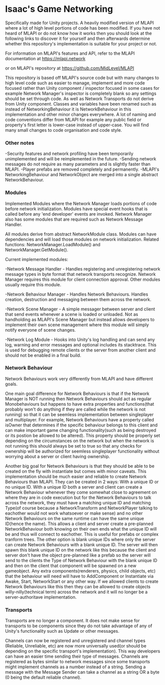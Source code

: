 # Isaac's Game Networking
 Specifically made for Unity projects. A heavily modified version of MLAPI where a lot of high level portions of code has been modified. If you have not heard of MLAPI or do not know how it works then you should look at the following links to discover it for yourself and then afterwards determine whether this repository's implementation is suitable for your project or not.

 For information on MLAPI's features and API, refer to the MLAPI documentation at https://mlapi.network

or on MLAPI's repository at https://github.com/MidLevel/MLAPI



This repository is based off MLAPI's source code but with many changes to high level code such as easier to manage, implement and more code focused rather than Unity component / inspector focused in some cases for example Network Manager's inspector is completely blank so any settings should be set through code. As well as Network Transports do not derive from Unity component. Classes and variables have been renamed such as instead of NetworkingBehaviour it is NetworkBehaviour in this implementation and other minor changes everywhere. A lot of naming and code conventions differ from MLAPI for example any public field or property's first letter is lower-case instead of upper-case. You will find many small changes to code organisation and code style.


### Other notes

 -Security features and network profiling have been temporarily unimplemented and will be reimplemented in the future.
 -Sending network messages do not require as many parameters and is slightly faster than MLAPI.
 -Player prefabs are removed completely and permanently.
 -MLAPI's NetworkingBehaviour and NetworkObject are merged into a single abstract NetworkBehaviour.

### Modules
 Implemented Modules where the Network Manager loads portions of code before network initialization. Modules have special event hooks that is called before any 'end developer' events are invoked. Network Manager also has some modules that are required such as Network Message Handler.

All modules derive from abstract NetworkModule class. Modules can have dependencies and will load those modules on network initialization. Related functions: NetworkManager.LoadModule<T>() and NetworkManager.GetModule<T>().


Current implemented modules:

-Network Message Handler - Handles registering and unregistering network message types in byte format that network transports recognize. Network Manager requires this module for client connection approval. Other modules usually require this module.

-Network Behaviour Manager - Handles Network Behaviours. Handles creation, destruction and messaging between them across the network.

-Network Scene Manager - A simple messager between server and client that send events whenever a scene is loaded or unloaded. Not as handholding as MLAPI's Scene Manager but instead allows developers to implement their own scene management where this module will simply notify everyone of scene changes.

-Network Log Module - Hooks into Unity's log handling and can send any log, warning and error messages and optional includes its stacktrace. This is used for debugging remote clients or the server from another client and should not be enabled in a final build.


### Network Behaviour
 Network Behaviours work very differently from MLAPI and have different goals.

One main goal difference for Network Behaviours is that if the Network Manager is NOT running then Network Behaviours should act as regular Monobehaviours but happens to have extra properties and functions(that probably won't do anything if they are called while the network is not running) so that it can be seemless implementation between singleplayer and multiplayer. For example, Network Behaviours have a property called isOwner that determines if the specific behaviour belongs to this client and can make important game changing functionality(such as being destroyed or its postion be allowed to be altered). This property should be properly set depending on the circumstances on the network but when the network is not running this should always be set to true so that any checks for ownership will be authorized for seemless singleplayer functionality without worrying about a server or client having ownership.

Another big goal for Network Behaviours is that they should be able to be created on the fly with instantiate but comes with minor caveats. This implementation should be much easier and reliable to create Network Behaviours than MLAPI. They can be created in 2 ways: With a unique ID or no unique ID. With a unique ID both a server and client can create a Network Behaviour whenever they come somewhat close to agreement on where they are in code execution but for the Network Behaviours to talk across the network, they must have a matching unique ID and matching Type(of course because a NetworkTransform and NetworkPlayer talking to eachother would not work whatsoever or make sense) and no other Network Behaviours on the same runtime can have the same unique ID(hence the name). This allows a client and server create a pre-planned NetworkBehaviour both knowing on their own ends what the unique ID will be and thus will connect to eachother. This is useful for prefabs or complex tranform trees. The other option is blank unique IDs where only the server can create Network Behaviours with a blank unique ID. The server will then spawn this blank unique ID on the network like this because the client and server don't have the object pre-planned like a prefab so the server will send to the clients the Type of Network Behaviour with the blank unique ID and then on the client that component will be spawned on a new gameobject. Any extra components(renderers, physics, child objects, etc) that the behaviour will need will have to AddComponent or Instantiate via Awake, Start, NetworkStart or any other way. If we allowed clients to create Network Behaviours like this then they can be allowed to create objects willy-nilly(technical term) across the network and it will no longer be a server-authoritave implementation.


### Transports
 Transports are no longer a component. It does not make sense for transports to be components since they do not take advantage of any of Unity's functionality such as Update or other messages.

Channels can now be registered and unregistered and channel types (Reliable, Unreliable, etc) are now more universally used(or should be depending on the specific transport's implementation). This way developers can have an easier time sending their type of messages. Channels are registered as bytes similar to network messages since some transports might implement channels as a number instead of a string. Sending a message with the Message Sender can take a channel as a string OR a byte (0 being the default reliable channel).